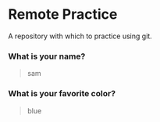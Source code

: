# Remote Practice

A repository with which to practice using git.

### What is your name?

> sam


### What is your favorite color?

> blue